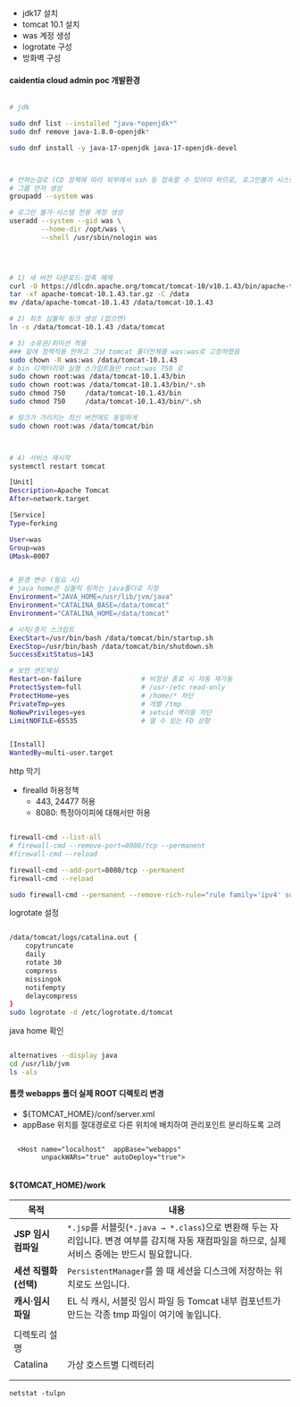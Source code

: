 
- jdk17 설치
- tomcat 10.1 설치
- was 계정 생성
- logrotate 구성
- 방화벽 구성


#### caidentia cloud admin poc 개발환경 

~~~ sh

# jdk

sudo dnf list --installed "java-*openjdk*"
sudo dnf remove java-1.8.0-openjdk*

sudo dnf install -y java-17-openjdk java-17-openjdk-devel



~~~ 


~~~ sh

# 안하는걸로 (CD 정책에 따라 외부에서 ssh 등 접속할 수 있어야 하므로, 로그인불가 시스템계정은 잘 사용하지 않는 추세라고 함)
# 그룹 먼저 생성
groupadd --system was

# 로그인 불가·시스템 전용 계정 생성
useradd --system --gid was \
        --home-dir /opt/was \
        --shell /usr/sbin/nologin was
        

~~~


~~~ sh


# 1) 새 버전 다운로드·압축 해제
curl -O https://dlcdn.apache.org/tomcat/tomcat-10/v10.1.43/bin/apache-tomcat-10.1.43.tar.gz
tar -xf apache-tomcat-10.1.43.tar.gz -C /data
mv /data/apache-tomcat-10.1.43 /data/tomcat-10.1.43

# 2) 최초 심볼릭 링크 생성 (없으면)
ln -s /data/tomcat-10.1.43 /data/tomcat

# 3) 소유권/퍼미션 적용
### 밑에 정책적용 안하고 그냥 tomcat 폴더전체를 was:was로 고정하였음
sudo chown -R was:was /data/tomcat-10.1.43
# bin 디렉터리와 실행 스크립트들만 root:was 750 로
sudo chown root:was /data/tomcat-10.1.43/bin
sudo chown root:was /data/tomcat-10.1.43/bin/*.sh
sudo chmod 750     /data/tomcat-10.1.43/bin
sudo chmod 750     /data/tomcat-10.1.43/bin/*.sh

# 링크가 가리키는 최신 버전에도 동일하게
sudo chown root:was /data/tomcat/bin



# 4) 서비스 재시작
systemctl restart tomcat


~~~



~~~ sh
[Unit]
Description=Apache Tomcat
After=network.target

[Service]
Type=forking

User=was
Group=was
UMask=0007


# 환경 변수 (필요 시)
# java home은 심볼릭 링하는 java폴더로 지정
Environment="JAVA_HOME=/usr/lib/jvm/java"
Environment="CATALINA_BASE=/data/tomcat"
Environment="CATALINA_HOME=/data/tomcat"

# 시작/중지 스크립트
ExecStart=/usr/bin/bash /data/tomcat/bin/startup.sh
ExecStop=/usr/bin/bash /data/tomcat/bin/shutdown.sh
SuccessExitStatus=143

# 보안 샌드박싱
Restart=on-failure               # 비정상 종료 시 자동 재가동
ProtectSystem=full               # /usr·/etc read-only
ProtectHome=yes                  # /home/* 차단
PrivateTmp=yes                   # 개별 /tmp
NoNewPrivileges=yes              # setuid 역이용 차단
LimitNOFILE=65535                # 열 수 있는 FD 상향


[Install]
WantedBy=multi-user.target


~~~


http 막기
 
- firealld 허용정책
	- 443, 24477 허용
	- 8080: 특정아이피에 대해서만 허용 
~~~ sh

firewall-cmd --list-all
# firewall-cmd --remove-port=8080/tcp --permanent
#firewall-cmd --reload

firewall-cmd --add-port=8080/tcp --permanent
firewall-cmd --reload

sudo firewall-cmd --permanent --remove-rich-rule="rule family='ipv4' source address='192.168.6.59/32' port port='8080' protocol='tcp' accept"

~~~



logrotate 설정
~~~ sh

/data/tomcat/logs/catalina.out {
    copytruncate
    daily
    rotate 30
    compress
    missingok
    notifempty
    delaycompress
}
sudo logrotate -d /etc/logrotate.d/tomcat
~~~


java home 확인
~~~ sh

alternatives --display java
cd /usr/lib/jvm
ls -als
~~~




#### 톰캣 webapps 폴더 실제 ROOT 디렉토리 변경
- ${TOMCAT_HOME}/conf/server.xml
- appBase 위치를 절대경로로 다른 위치에 배치하여 관리포인트 분리하도록 고려
~~~

  <Host name="localhost"  appBase="webapps"
		unpackWARs="true" autoDeploy="true">
            
~~~



#### ${TOMCAT_HOME}/work

| 목적              | 내용                                                                                              |
| --------------- | ----------------------------------------------------------------------------------------------- |
| **JSP 임시 컴파일**  | `*.jsp`를 서블릿(`*.java → *.class`)으로 변환해 두는 자리입니다. 변경 여부를 감지해 자동 재컴파일을 하므로, 실제 서비스 중에는 반드시 필요합니다. |
| **세션 직렬화 (선택)** | `PersistentManager`를 쓸 때 세션을 디스크에 저장하는 위치로도 쓰입니다.                                               |
| **캐시·임시 파일**    | EL 식 캐시, 서블릿 임시 파일 등 Tomcat 내부 컴포넌트가 만드는 각종 tmp 파일이 여기에 놓입니다.                                   |
|                 |                                                                                                 |
| 디렉토리 설명         |                                                                                                 |
| Catalina        | 가상 호스트별 디렉터리                                                                                    |
|                 |                                                                                                 |
|                 |                                                                                                 |




~~~
netstat -tulpn

~~~
